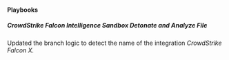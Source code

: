 #### Playbooks
##### CrowdStrike Falcon Intelligence Sandbox Detonate and Analyze File
Updated the branch logic to detect the name of the integration *CrowdStrike Falcon X.*